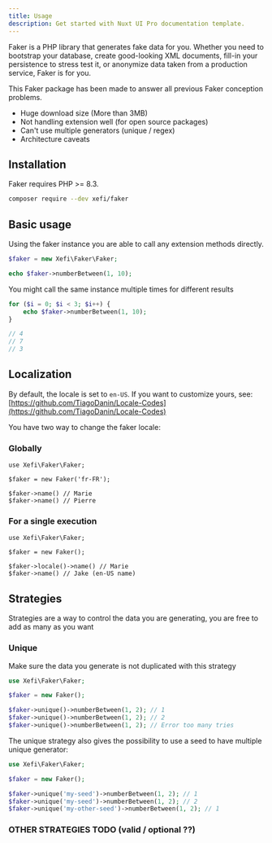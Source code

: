 ```yaml
---
title: Usage
description: Get started with Nuxt UI Pro documentation template.
---
```


Faker is a PHP library that generates fake data for you. Whether you need to bootstrap your database, create good-looking XML documents, fill-in your persistence to stress test it, or anonymize data taken from a production service, Faker is for you.

This Faker package has been made to answer all previous Faker conception problems.
- Huge download size (More than 3MB)
- Not handling extension well (for open source packages)
- Can't use multiple generators (unique / regex)
- Architecture caveats

## Installation

Faker requires PHP >= 8.3.

```bash
composer require --dev xefi/faker
```

## Basic usage

Using the faker instance you are able to call any extension methods directly.

```php
$faker = new Xefi\Faker\Faker;

echo $faker->numberBetween(1, 10);
```

You might call the same instance multiple times for different results
```php
for ($i = 0; $i < 3; $i++) {
    echo $faker->numberBetween(1, 10);
}

// 4
// 7
// 3
```

## Localization

By default, the locale is set to `en-US`. If you want to customize yours, see: [https://github.com/TiagoDanin/Locale-Codes](https://github.com/TiagoDanin/Locale-Codes)

You have two way to change the faker locale:

### Globally

```
use Xefi\Faker\Faker;

$faker = new Faker('fr-FR');

$faker->name() // Marie
$faker->name() // Pierre
```

### For a single execution

```
use Xefi\Faker\Faker;

$faker = new Faker();

$faker->locale()->name() // Marie
$faker->name() // Jake (en-US name)
```

## Strategies

Strategies are a way to control the data you are generating, you are free to add as many as you want

### Unique

Make sure the data you generate is not duplicated with this strategy

```php
use Xefi\Faker\Faker;

$faker = new Faker();

$faker->unique()->numberBetween(1, 2); // 1
$faker->unique()->numberBetween(1, 2); // 2
$faker->unique()->numberBetween(1, 2); // Error too many tries
```

The unique strategy also gives the possibility to use a seed to have multiple unique generator:

```php
use Xefi\Faker\Faker;

$faker = new Faker();

$faker->unique('my-seed')->numberBetween(1, 2); // 1
$faker->unique('my-seed')->numberBetween(1, 2); // 2
$faker->unique('my-other-seed')->numberBetween(1, 2); // 1
```

### OTHER STRATEGIES TODO (valid / optional ??)
